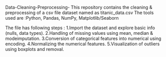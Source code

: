 Data-Cleaning-Preprocessing-
This repository contains the cleaning & preprocessing of a csv file dataset named as titanic_data.csv
The tools used are :Python, Pandas, NumPy, Matplotlib/Seaborn

The file has following steps :
1.Import the dataset and explore basic info (nulls, data types).
2.Handling of missing values using mean, median & modeimputation.
3.Conversion of categorical features into numerical using encoding.
4.Normalizing the numerical features.
5.Visualization of outliers using boxplots and removal.
